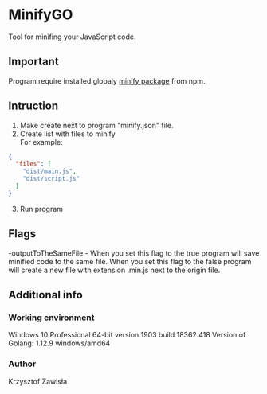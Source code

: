# MinifyGO
Tool for minifing your JavaScript code.

## Important
Program require installed globaly [minify package](https://www.npmjs.com/package/minify) from npm.

## Intruction
1. Make create next to program "minify.json" file.
2. Create list with files to minify  
For example:
```json
{
  "files": [
    "dist/main.js",
    "dist/script.js"
  ]
}
```
3. Run program

## Flags
-outputToTheSameFile - When you set this flag to the true program will save minified code to the same file. When you set this flag to the false program will create a new file with extension .min.js next to the origin file.

## Additional info
### Working environment
Windows 10 Professional 64-bit version 1903 build 18362.418
Version of Golang: 1.12.9 windows/amd64
### Author
Krzysztof Zawisła
